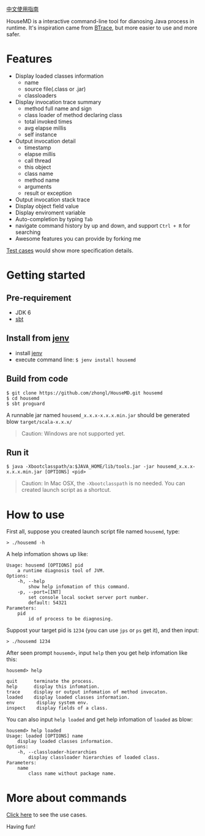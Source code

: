 [中文使用指南](https://github.com/zhongl/HouseMD/wiki/UserGuideCN)

HouseMD is a interactive command-line tool for dianosing Java process in runtime.
It's inspiration came from [BTrace](http://kenai.com/projects/btrace), but more easier to use and more safer.

# Features

- Display loaded classes information
    - name
    - source file(.class or .jar)
    - classloaders
- Display invocation trace summary
    - method full name and sign
    - class loader of method declaring class
    - total invoked times
    - avg elapse millis
    - self instance
- Output invocation detail
    - timestamp
    - elapse millis
    - call thread
    - this object
    - class name
    - method name
    - arguments
    - result or exception
- Output invocation stack trace
- Display object field value
- Display enviroment variable
- Auto-completion by typing `Tab`
- navigate command history by up and down, and support `Ctrl + R` for searching
- Awesome features you can provide by forking me

[Test cases](https://github.com/zhongl/HouseMD/blob/master/src/test/scala/com/github/zhongl/housemd) would show more specification details.

# Getting started

## Pre-requirement

- JDK 6 
- [sbt](https://github.com/harrah/xsbt)

## Install from [jenv](https://github.com/linux-china/jenv)

- install [jenv](https://github.com/linux-china/jenv)
- execute command line: `$ jenv install housemd`

## Build from code

    $ git clone https://github.com/zhongl/HouseMD.git housemd
    $ cd housemd
    $ sbt proguard

A runnable jar named `housemd_x.x.x-x.x.x.min.jar` should be generated blow `target/scala-x.x.x/`

> Caution: Windows are not supported yet.

## Run it

    $ java -Xbootclasspath/a:$JAVA_HOME/lib/tools.jar -jar housemd_x.x.x-x.x.x.min.jar [OPTIONS] <pid>

> Caution: In Mac OSX, the `-Xbootclasspath` is no needed.
> You can created launch script as a shortcut.

# How to use

First all, suppose you created launch script file named `housemd`, type:

    > ./housemd -h

A help infomation shows up like:

    Usage: housemd [OPTIONS] pid
    	a runtime diagnosis tool of JVM.
    Options:
    	-h, --help
    		show help infomation of this command.
    	-p, --port=[INT]
    		set console local socket server port number.
    		default: 54321
    Parameters:
    	pid
    		id of process to be diagnosing.


Suppost your target pid is `1234` (you can use `jps` or `ps` get it), and then input:

    > ./housemd 1234

After seen prompt `housemd>`, input `help` then you get help infomation like this:

    housemd> help

    quit      terminate the process.
    help      display this infomation.
    trace     display or output infomation of method invocaton.
    loaded    display loaded classes information.
    env        display system env.
    inspect    display fields of a class.

You can also input `help loaded` and get help infomation of `loaded` as blow:

    housemd> help loaded
    Usage: loaded [OPTIONS] name
        display loaded classes information.
    Options:
        -h, --classloader-hierarchies
            display classloader hierarchies of loaded class.
    Parameters:
        name
            class name without package name.

# More about commands

[Click here](https://github.com/zhongl/housemd/wiki/usecases) to see the use cases.

Having fun!
